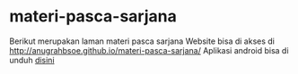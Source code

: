 # materi-pasca-sarjana
Berikut merupakan laman materi pasca sarjana
Website bisa di akses di <a href="http://anugrahbsoe.github.io/materi-pasca-sarjana/" target="_blank"> http://anugrahbsoe.github.io/materi-pasca-sarjana/ </a>
Aplikasi android bisa di unduh <a href="https://github.com/anugrahbsoe/materi-pasca-sarjana/blob/gh-pages/Matrikulasi/MonitoringS2.apk?raw=true">disini</a> 
